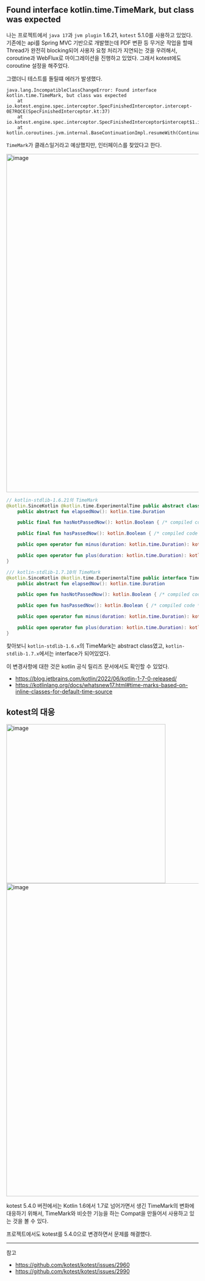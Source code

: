 ## Found interface kotlin.time.TimeMark, but class was expected

나는 프로젝트에서 `java 17`과 `jvm plugin` 1.6.21, `kotest` 5.1.0를 사용하고 있었다. 기존에는 api를 Spring MVC 기반으로 개발했는데 PDF 변환 등 무거운 작업을 할때 Thread가 완전히 blocking되어 사용자 요청 처리가 지연되는 것을 우려해서, coroutine과 WebFlux로 마이그레이션을 진행하고 있었다. 그래서 kotest에도 coroutine 설정을 해주었다.

그랬더니 테스트를 돌릴떄 에러가 발생했다.

```log
java.lang.IncompatibleClassChangeError: Found interface kotlin.time.TimeMark, but class was expected
	at io.kotest.engine.spec.interceptor.SpecFinishedInterceptor.intercept-0E7RQCE(SpecFinishedInterceptor.kt:37)
	at io.kotest.engine.spec.interceptor.SpecFinishedInterceptor$intercept$1.invokeSuspend(SpecFinishedInterceptor.kt)
	at kotlin.coroutines.jvm.internal.BaseContinuationImpl.resumeWith(ContinuationImpl.kt:33)
```

`TimeMark`가 클래스일거라고 예상했지만, 인터페이스를 찾았다고 한다. 

<img width="887" alt="image" src="https://user-images.githubusercontent.com/81006587/232176349-8b607adf-535d-4c9f-a838-039adde0a849.png">

```kotlin
// kotlin-stdlib-1.6.21의 TimeMark
@kotlin.SinceKotlin @kotlin.time.ExperimentalTime public abstract class TimeMark public constructor() {
    public abstract fun elapsedNow(): kotlin.time.Duration

    public final fun hasNotPassedNow(): kotlin.Boolean { /* compiled code */ }

    public final fun hasPassedNow(): kotlin.Boolean { /* compiled code */ }

    public open operator fun minus(duration: kotlin.time.Duration): kotlin.time.TimeMark { /* compiled code */ }

    public open operator fun plus(duration: kotlin.time.Duration): kotlin.time.TimeMark { /* compiled code */ }
}
```

```kotlin
/// kotlin-stdlib-1.7.10의 TimeMark
@kotlin.SinceKotlin @kotlin.time.ExperimentalTime public interface TimeMark {
    public abstract fun elapsedNow(): kotlin.time.Duration

    public open fun hasNotPassedNow(): kotlin.Boolean { /* compiled code */ }

    public open fun hasPassedNow(): kotlin.Boolean { /* compiled code */ }

    public open operator fun minus(duration: kotlin.time.Duration): kotlin.time.TimeMark { /* compiled code */ }

    public open operator fun plus(duration: kotlin.time.Duration): kotlin.time.TimeMark { /* compiled code */ }
}
```

찾아보니 `kotlin-stdlib-1.6.x`의 TimeMark는 abstract class였고, `kotlin-stdlib-1.7.x`에서는 interface가 되어있었다.

이 변경사항에 대한 것은 kotlin 공식 릴리즈 문서에서도 확인할 수 있었다.

- https://blog.jetbrains.com/kotlin/2022/06/kotlin-1-7-0-released/
- https://kotlinlang.org/docs/whatsnew17.html#time-marks-based-on-inline-classes-for-default-time-source

## kotest의 대응

<img width="417" alt="image" src="https://user-images.githubusercontent.com/81006587/232177195-9102a439-2627-46a8-a6b1-ed1b14d7df6f.png">

<img width="821" alt="image" src="https://user-images.githubusercontent.com/81006587/232177109-3616e884-1b59-4759-8d2f-12f2541fbc9f.png">

kotest 5.4.0 버전에서는 Kotlin 1.6에서 1.7로 넘어가면서 생긴 TimeMark의 변화에 대응하기 위해서, TimeMark와 비슷한 기능을 하는 Compat을 만들어서 사용하고 있는 것을 볼 수 있다.

프로젝트에서도 kotest를 5.4.0으로 변경하면서 문제를 해결헀다.

---

참고
- https://github.com/kotest/kotest/issues/2960
- https://github.com/kotest/kotest/issues/2990